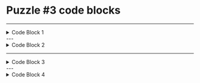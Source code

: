 
# Puzzle #3 code blocks

---
<details>
<summary>Code Block 1</summary>

<sub>

```
    constraints = [{
      name = Departure Airport should be different from Arrival Aiport
      description = "A flight from A to A makes no sense"
      expression = "arrivalairport != departureairport"
      errorMsgCols = [departureairport,arrivalairport, arr_name, arr_latitude_deg, arr_longitude_deg, dep_name, dep_latitude_deg, dep_longitude_deg]
    }]
```
</sub>
</details>
---
<details>
<summary>Code Block 2</summary>

<sub>

```
    expectations = [{
      type = SQLFractionExpectation
      name = RailPessimist
      description = "most flights could be replaced by rail"
      expectation = "0"
      failedSeverity = "Warn"
    }]

```
</sub>

</details>

---
<details>
<summary>Code Block 3</summary>

<sub>

```
    constraints = [{
      name = Departure Airport should be different from Arrival Aiport
      description = "A flight from A to A makes no sense"
      expression = "estarrivalairport != estdepartureairport"
      errorMsgCols = [estdepartureairport,estarrivalairport, arr_name, arr_latitude_deg, arr_longitude_deg, dep_name, dep_latitude_deg, dep_longitude_deg]
    }]

```
</sub>
</details>
---
<details>
<summary>Code Block 4</summary>

<sub>

```
    expectations = [{
      type = SQLFractionExpectation
      name = RailPessimist
      description = "most flights could be replaced by rail"
      countConditionExpression = "could_be_done_by_rail = true"
      expectation = "< 0.5"
      failedSeverity = "Warn"
    }]

```
</sub>

</details>







